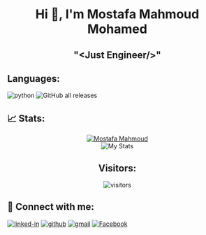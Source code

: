 <h1 align = "center"> Hi 👋, I'm Mostafa Mahmoud Mohamed </h1>
<h2 align="center">"&ltJust Engineer/&gt"</h2>


<!--
**mostafa-shoman/mostafa-shoman** is a ✨ _special_ ✨ repository because its `README.md` (this file) appears on your GitHub profile.

Here are some ideas to get you started:

- 🔭 I’m currently working on ... [application name](app link on github)
- 🌱 I’m currently learning ... **Mobile Development**
- 👯 I’m looking to collaborate on ...
- 🤔 I’m looking for help with ...
- 💬 Ask me about ...
- 📫 How to reach me: ...
- 😄 Pronouns: ...
- ⚡ Fun fact: ...
-->

## Languages:


![python](https://img.shields.io/badge/Python-3776AB?style=for-the-badge&logo=python&logoColor=white)
![GitHub all releases](https://img.shields.io/github/downloads/mostafa-shoman/mostafa-shoman/total?color=Blue&label=Facebook&logo=Facebook&style=for-the-badge)
## 📈 Stats:

<div align="center">
    <a href="https://github.com/ryo-ma/github-profile-trophy"><img src="https://github-profile-trophy.vercel.app/?username=mostafa-shoman&row=1&column=6&margin-h=8&theme=darkhub&margin-w=15&no-frame=true" alt="Mostafa Mahmoud" /></a>
    <br />
    <img src="https://github-readme-stats.vercel.app/api?username=mostafa-shoman&show_icons=true&hide_border=true" alt="My Stats">
    <br />
 
</div>

<h2 align="center"> Visitors: </h2> <p align="center"> <img src="https://visitor-badge.laobi.icu/badge?page_id=mostafa-shoman" alt="visitors"> </p>


## 🔗 Connect with me:

[![linked-in](https://img.shields.io/badge/Linked_In-0077B5?style=for-the-badge&logo=LinkedIn&logoColor=white)](https://www.linkedin.com/in/mostafa-mahmoud-shoman/)
[![github](https://img.shields.io/badge/GitHub-000000?style=for-the-badge&logo=GitHub&logoColor=white)](https://github.com/mostafa-shoman)
[![gmail](https://img.shields.io/badge/Gmail-D14836?style=for-the-badge&logo=Gmail&logoColor=white)](mailto:mshoman01020@gmail.com)
[![Facebook](https://img.shields.io/badge/Facebook-%231877F2.svg?style=for-the-badge&logo=Facebook&logoColor=white)](https://www.facebook.com/profile.php?id=100046760912614)

